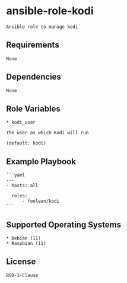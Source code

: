 # ansible-role-kodi

    Ansible role to manage kodi


## Requirements

    None


## Dependencies

    None


## Role Variables

    * kodi_user

    The user as which Kodi will run

    (default: kodi)


## Example Playbook

    ```yaml
    ---
    - hosts: all

      roles:
          - foolean/kodi
    ```


## Supported Operating Systems

    * Debian (11)
    * Raspbian (11)


## License

    BSD-3-Clause
